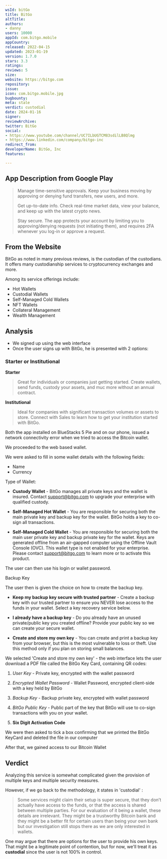 ```yaml
---
wsId: bitGo
title: BitGo
altTitle: 
authors:
- danny
users: 10000
appId: com.bitgo.mobile
appCountry: 
released: 2022-04-15
updated: 2023-01-19
version: 1.7.0
stars: 3.3
ratings: 
reviews: 5
size: 
website: https://bitgo.com
repository: 
issue: 
icon: com.bitgo.mobile.jpg
bugbounty: 
meta: stale
verdict: custodial
date: 2024-01-16
signer: 
reviewArchive: 
twitter: BitGo
social:
- https://www.youtube.com/channel/UC7ILbUGTCM83sdilLB8Qlmg
- https://www.linkedin.com/company/bitgo-inc
redirect_from: 
developerName: BitGo, Inc
features: 

---
```


## App Description from Google Play 

> Manage time-sensitive approvals. Keep your business moving by approving or denying fund transfers, new users, and more.
>
> Get up-to-date info. Check real-time market data, view your balance, and keep up with the latest crypto news.
>
> Stay secure. The app protects your account by limiting you to approving/denying requests (not initiating them), and requires 2FA whenever you log-in or approve a request.

## From the Website 

BitGo as noted in many previous reviews, is the custodian of the custodians. It offers many custodianship services to cryptocurrency exchanges and more. 

Among its service offerings include:

- Hot Wallets
- Custodial Wallets
- Self-Managed Cold Wallets
- NFT Wallets
- Collateral Management
- Wealth Management

## Analysis 

- We signed up using the web interface 
- Once the user signs up with BitGo, he is presented with 2 options: 

### Starter or Institutional

**Starter**

> Great for individuals or companies just getting started. Create wallets, send funds, custody your assets, and muc more without an annual contract. 

**Institutional**

> Ideal for companies with significant transaction volumes or assets to store. Connect with Sales to learn how to get your institution started with BitGo. 

Both the app installed on BlueStacks 5 Pie and on our phone, issued a network connectivity error when we tried to access the Bitcoin wallet. 

We proceeded to the web based wallet. 

We were asked to fill in some wallet details with the following fields:

- Name
- Currency

Type of Wallet:

- **Custody Wallet** - BitGo manages all private keys and the wallet is insured. Contact support@bitgo.com to upgrade your enterprise with qualified custody.

- **Self-Managed Hot Wallet** - You are responsible for securing both the main private key and backup key for the wallet. BitGo holds a key to co-sign all transactions. 

- **Self-Managed Cold Wallet** - You are responsible for securing both the main user private key and backup private key for the wallet. Keys are generated offline from an air-gapped computer using the Offline Vault Console (OVC). This wallet type is not enabled for your enterprise. Please contact support@bitgo.com to learn more or to activate this product.

The user can then use his login or wallet password. 

Backup Key

The user then is given the choice on how to create the backup key.

- **Keep my backup key secure with trusted partner** - Create a backup key with our trusted partner to ensure you NEVER lose access to the funds in your wallet. Select a key recovery service below. 

- **I already have a backup key** - Do you already have an unused private/public key you created offline? Provide your public key so we can create your secure wallet. 

- **Create and store my own key** - You can create and print a backup key from your browser, but this is the most vulnerable to loss or theft. Use this method only if you plan on storing small balances.

We selected 'Create and store my own key' - the web interface lets the user download a PDF file called the BitGo Key Card, containing QR codes: 

1. *User Key* - Private key, encrypted with the wallet password

2. *Encrypted Wallet Password* - Wallet Password, encrypted client-side with a key held by BitGo

3. *Backup Key* - Backup private key, encrypted with wallet password 

4. *BitGo Public Key* - Public part of the key that BitGo will use to co-sign transactions with you on your wallet.
 
5. **Six Digit Activation Code** 

We were then asked to tick a box confirming that we printed the BitGo KeyCard and deleted the file in our computer

After that, we gained access to our Bitcoin Wallet

## Verdict 

Analyzing this service is somewhat complicated given the provision of multiple keys and multiple security measures. 

However, if we go back to the methodology, it states in 'custodial' : 

> Some services might claim their setup is super secure, that they don’t actually have access to the funds, or that the access is shared between multiple parties. For our evaluation of it being a wallet, these details are irrelevant. They might be a trustworthy Bitcoin bank and they might be a better fit for certain users than being your own bank but our investigation still stops there as we are only interested in wallets. 

One may argue that there are options for the user to provide his own keys. That might be a legitimate point of contention, but for now, we'll treat it as **custodial** since the user is not 100% in control.